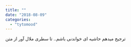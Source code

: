 ```yaml
---
title: ""
date: "2018-08-09"
categories: 
  - "tytomood"
---
```


ترجیح میدهم حاشیه ای خواندنی باشم.. تا سطری ملال آور از متن
